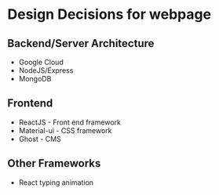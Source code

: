# Design Decisions for webpage

## Backend/Server Architecture
 * Google Cloud
 * NodeJS/Express
 * MongoDB

## Frontend
* ReactJS - Front end framework
* Material-ui - CSS framework
* Ghost - CMS

## Other Frameworks
* React typing animation
